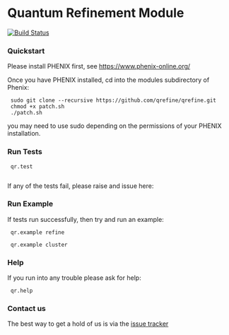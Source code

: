 # Quantum Refinement Module

[![Build Status](https://travis-ci.org/qrefine/qrefine.svg?branch=master)](https://travis-ci.org/qrefine/qrefine)

### Quickstart

Please install PHENIX first, see https://www.phenix-online.org/
 
Once you have PHENIX installed, cd into the modules subdirectory of Phenix:

``` 
 sudo git clone --recursive https://github.com/qrefine/qrefine.git
 chmod +x patch.sh
 ./patch.sh
 ```
 you may need to use sudo depending on the permissions of your PHENIX installation.
 
 ### Run Tests 

``` 
 qr.test
 
```
If any of the tests fail, please raise and issue here:

### Run Example 

If tests run successfully, then try and run an example: 

```
 qr.example refine 
  
 qr.example cluster 

```

### Help 

If you run into any trouble please ask for help:
```
 qr.help
```

### Contact us 

The best way to get a hold of us is via the  [issue tracker](https://github.com/qrefine/qr-core/issues)
